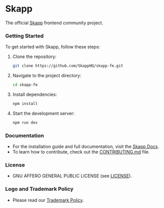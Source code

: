 # Skapp

The official [Skapp](https://skapp.com/) frontend community project.

### Getting Started

To get started with Skapp, follow these steps:

1. Clone the repository:
   ```bash
   git clone https://github.com/SkappHQ/skapp-fe.git
   ```
2. Navigate to the project directory:
   ```bash
   cd skapp-fe
   ```
3. Install dependencies:
   ```bash
   npm install
   ```
4. Start the development server:
   ```bash
   npm run dev
   ```

### Documentation

- For the installation guide and full documentation, visit the [Skapp Docs](https://docs.skapp.com/).
- To learn how to contribute, check out the [CONTRIBUTING.md](https://github.com/SkappHQ/skapp-fe/blob/main/CONTRIBUTING.md) file.

### License

- GNU AFFERO GENERAL PUBLIC LICENSE (see [LICENSE](https://github.com/SkappHQ/skapp-fe/blob/main/LICENSE)).

### Logo and Trademark Policy

- Please read our [Trademark Policy](https://github.com/SkappHQ/skapp-fe/blob/main/TRADEMARK_POLICY.md).

